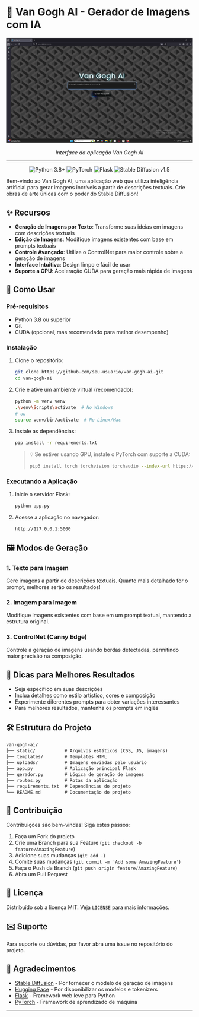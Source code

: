 # 🎨 Van Gogh AI - Gerador de Imagens com IA

<div align="center">
  <img src="vangogh.png" alt="Interface do Van Gogh AI" width="800">
  
  *Interface da aplicação Van Gogh AI*
  
  ---
  <img src="https://img.shields.io/badge/Python-3.8+-blue?logo=python&logoColor=white" alt="Python 3.8+">
  <img src="https://img.shields.io/badge/PyTorch-EE4C2C?logo=pytorch&logoColor=white" alt="PyTorch">
  <img src="https://img.shields.io/badge/Flask-000000?logo=flask&logoColor=white" alt="Flask">
  <img src="https://img.shields.io/badge/Stable%20Diffusion-v1.5-00BFFF" alt="Stable Diffusion v1.5">
</div>

Bem-vindo ao Van Gogh AI, uma aplicação web que utiliza inteligência artificial para gerar imagens incríveis a partir de descrições textuais. Crie obras de arte únicas com o poder do Stable Diffusion!

## ✨ Recursos

- **Geração de Imagens por Texto**: Transforme suas ideias em imagens com descrições textuais
- **Edição de Imagens**: Modifique imagens existentes com base em prompts textuais
- **Controle Avançado**: Utilize o ControlNet para maior controle sobre a geração de imagens
- **Interface Intuitiva**: Design limpo e fácil de usar
- **Suporte a GPU**: Aceleração CUDA para geração mais rápida de imagens

## 🚀 Como Usar

### Pré-requisitos

- Python 3.8 ou superior
- Git
- CUDA (opcional, mas recomendado para melhor desempenho)

### Instalação

1. Clone o repositório:
   ```bash
   git clone https://github.com/seu-usuario/van-gogh-ai.git
   cd van-gogh-ai
   ```

2. Crie e ative um ambiente virtual (recomendado):
   ```bash
   python -m venv venv
   .\venv\Scripts\activate  # No Windows
   # ou
   source venv/bin/activate  # No Linux/Mac
   ```

3. Instale as dependências:
   ```bash
   pip install -r requirements.txt
   ```
   
   > 💡 Se estiver usando GPU, instale o PyTorch com suporte a CUDA:
   > ```bash
   > pip3 install torch torchvision torchaudio --index-url https://download.pytorch.org/whl/cu118
   > ```

### Executando a Aplicação

1. Inicie o servidor Flask:
   ```bash
   python app.py
   ```

2. Acesse a aplicação no navegador:
   ```
   http://127.0.0.1:5000
   ```

## 🖼️ Modos de Geração

### 1. Texto para Imagem
Gere imagens a partir de descrições textuais. Quanto mais detalhado for o prompt, melhores serão os resultados!

### 2. Imagem para Imagem
Modifique imagens existentes com base em um prompt textual, mantendo a estrutura original.

### 3. ControlNet (Canny Edge)
Controle a geração de imagens usando bordas detectadas, permitindo maior precisão na composição.

## 📝 Dicas para Melhores Resultados

- Seja específico em suas descrições
- Inclua detalhes como estilo artístico, cores e composição
- Experimente diferentes prompts para obter variações interessantes
- Para melhores resultados, mantenha os prompts em inglês

## 🛠️ Estrutura do Projeto

```
van-gogh-ai/
├── static/           # Arquivos estáticos (CSS, JS, imagens)
├── templates/        # Templates HTML
├── uploads/          # Imagens enviadas pelo usuário
├── app.py            # Aplicação principal Flask
├── gerador.py        # Lógica de geração de imagens
├── routes.py         # Rotas da aplicação
├── requirements.txt  # Dependências do projeto
└── README.md         # Documentação do projeto
```

## 🤝 Contribuição

Contribuições são bem-vindas! Siga estes passos:

1. Faça um Fork do projeto
2. Crie uma Branch para sua Feature (`git checkout -b feature/AmazingFeature`)
3. Adicione suas mudanças (`git add .`)
4. Comite suas mudanças (`git commit -m 'Add some AmazingFeature'`)
5. Faça o Push da Branch (`git push origin feature/AmazingFeature`)
6. Abra um Pull Request

## 📄 Licença

Distribuído sob a licença MIT. Veja `LICENSE` para mais informações.

## ✉️ Suporte

Para suporte ou dúvidas, por favor abra uma issue no repositório do projeto.

## 🙏 Agradecimentos

- [Stable Diffusion](https://stability.ai/stable-diffusion) - Por fornecer o modelo de geração de imagens
- [Hugging Face](https://huggingface.co/) - Por disponibilizar os modelos e tokenizers
- [Flask](https://flask.palletsprojects.com/) - Framework web leve para Python
- [PyTorch](https://pytorch.org/) - Framework de aprendizado de máquina

---